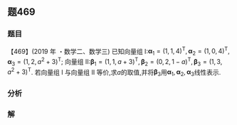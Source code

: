 ## 题469
### 题目
【469】(2019 年 ・数学二、数学三) 已知向量组 I:${\mathbf{\alpha }}_{1} = {( 1,1,4) }^{\mathrm{T}},{\mathbf{\alpha }}_{2} = {( 1,0,4) }^{\mathrm{T}},{\mathbf{\alpha }}_{3} = {( 1,2,{a}^{2} + 3) }^{\mathrm{T}}$; 向量组 II:${\mathbf{\beta }}_{1} = {( 1,1, a + 3) }^{\mathrm{T}},{\mathbf{\beta }}_{2} = {( 0,2,1 - a) }^{\mathrm{T}},{\mathbf{\beta }}_{3} = {( 1,3,{a}^{2} + 3) }^{\mathrm{T}}$. 若向量组 I 与向量组 II 等价,求$a$的取值,并将${\mathbf{\beta }}_{3}$用${\mathbf{\alpha }}_{1},{\mathbf{\alpha }}_{2},{\mathbf{\alpha }}_{3}$线性表示. 
### 分析

### 解